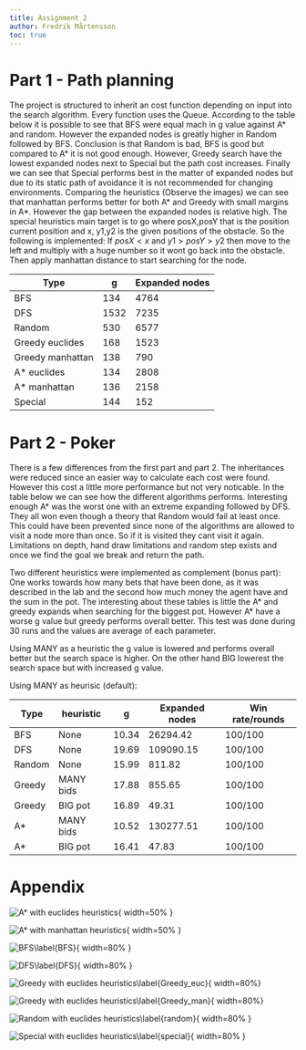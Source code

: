 ```yaml
---
title: Assignment 2
author: Fredrik Mårtensson
toc: true
---
```


# Part 1 - Path planning

The project is structured to inherit an cost function depending on input into the search algorithm. Every function uses the Queue. According to the table below it is possible to see that BFS were equal mach in g value against A* and random. However the expanded nodes is greatly higher in Random followed by BFS. Conclusion is that Random is bad, BFS is good but compared to A* it is not good enough. However, Greedy search have the lowest expanded nodes next to Special but the path cost increases. Finally we can see that Special performs best in the matter of expanded nodes but due to its static path of avoidance it is not recommended for changing environments. Comparing the heuristics (Observe the images) we can see that manhattan performs better for both A* and Greedy with small margins in A*. However the gap between the expanded nodes is relative high. The special heuristics main target is to go where posX,posY that is the position current position and x, y1,y2 is the given positions of the obstacle. So the following is implemented:
If $posX < x$ and $y1 > posY > y2$ then move to the left and multiply with a huge number so it wont go back into the obstacle. Then apply manhattan distance to start searching for the node.

| Type             	| g    	| Expanded nodes 	|
|------------------	|------	|-------	|
| BFS              	| 134  	| 4764  	|
| DFS              	| 1532 	| 7235  	|
| Random           	| 530  	| 6577  	|
| Greedy euclides  	| 168  	| 1523  	|
| Greedy manhattan 	| 138  	| 790   	|
| A* euclides      	| 134  	| 2808  	|
| A* manhattan     	| 136  	| 2158  	|
| Special          	| 144  	| 152   	|

# Part 2 - Poker
There is a few differences from the first part and part 2. The inheritances were reduced since an easier way to calculate each cost were found. However this cost a little more performance but not very noticable. In the table below we can see how the different algorithms performs. Interesting enough A* was the worst one with an extreme expanding followed by DFS. They all won even though a theory that Random would fail at least once. This could have been prevented since none of the algorithms are allowed to visit a node more than once. So if it is visited they cant visit it again. Limitations on depth, hand draw limitations and random step exists and once we find the goal we break and return the path. 

Two different heuristics were implemented as complement (bonus part): One works towards how many bets that have been done, as it was described in the lab and the second how much money the agent have and the sum in the pot. The interesting about these tables is little the A* and greedy expands when searching for the biggest pot. However A* have a worse g value but greedy performs overall better. This test was done during 30 runs and the values are average of each parameter.

Using MANY as a heuristic the g value is lowered and performs overall better but the search space is higher. On the other hand BIG lowerest the search space but with increased g value. 

Using MANY as heurisic (default):

| Type             	| heuristic | g    	| Expanded nodes    | Win rate/rounds  |
|------------------	|-----------|------	|--------------     |---------------   |
| BFS              	| None      | 10.34 | 26294.42	        | 100\/100         |
| DFS              	| None      | 19.69 | 109090.15         | 100\/100         |
| Random           	| None      | 15.99 | 811.82  	        | 100\/100         |
| Greedy  	        | MANY bids | 17.88 | 855.65   	        | 100\/100         |
| Greedy  	        | BIG pot   | 16.89 | 49.31   	        | 100\/100         |
| A*       	        | MANY bids | 10.52 | 130277.51 	    | 100\/100         |
| A*       	        | BIG pot   | 16.41 | 47.83 	        | 100\/100         |


# Appendix
![A\* with euclides heuristics](A*_euc.png){ width=50% }

![A\* with manhattan heuristics](A*_man.png){ width=50% }

![BFS\label{BFS}](BFS.png){ width=80% }

![DFS\label{DFS}](DFS.png){ width=80% }

![Greedy with euclides heuristics\label{Greedy_euc}](Greedy_euc.png){ width=80%}

![Greedy with euclides heuristics\label{Greedy_man}](Greedy_man.png){ width=80%}

![Random with euclides heuristics\label{random}](Random.png){ width=80% }

![Special with euclides heuristics\label{special}](Special.png){ width=80% }
